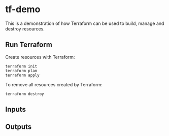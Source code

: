 # tf-demo
This is a demonstration of how Terraform can be used to build, manage and destroy resources.

## Run Terraform
Create resources with Terraform:
```
terraform init
terraform plan
terraform apply
```
To remove all resources created by Terraform:
```
terraform destroy
```

## Inputs


## Outputs
